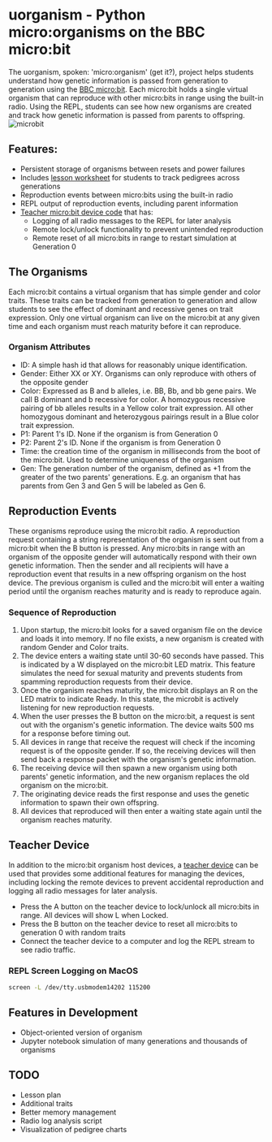 # uorganism - Python micro:organisms on the BBC micro:bit

The uorganism, spoken: 'micro:organism' (get it?), project helps students understand how genetic information is passed from generation to generation using the [BBC micro:bit](https://www.microbit.org). Each micro:bit holds a single virtual organism that can reproduce with other micro:bits in range using the built-in radio. Using the REPL, students can see how new organisms are created and track how genetic information is passed from parents to offspring.
![microbit](static/microbit-front.png "The BBC micro:bit")

## Features:
* Persistent storage of organisms between resets and power failures
* Includes [lesson worksheet](Graphing%20Pedigree%20with%20the%20Microbit%202019.pdf) for students to track pedigrees across generations
* Reproduction events between micro:bits using the built-in radio
* REPL output of reproduction events, including parent information
* [Teacher micro:bit device code](microbit/teacher_mode.py) that has:
  * Logging of all radio messages to the REPL for later analysis
  * Remote lock/unlock functionality to prevent unintended reproduction
  * Remote reset of all micro:bits in range to restart simulation at Generation 0
  
## The Organisms
Each micro:bit contains a virtual organism that has simple gender and color traits. These traits can be tracked from generation to generation and allow students to see the effect of dominant and recessive genes on trait expression. Only one virtual organism can live on the micro:bit at any given time and each organism must reach maturity before it can reproduce. 

### Organism Attributes
* ID: A simple hash id that allows for reasonably unique identification.
* Gender: Either XX or XY. Organisms can only reproduce with others of the opposite gender
* Color: Expressed as B and b alleles, i.e. BB, Bb, and bb gene pairs. We call B dominant and b recessive for color. A homozygous recessive pairing of bb alleles results in a Yellow color trait expression. All other homozygous dominant and heterozygous pairings result in a Blue color trait expression.
* P1: Parent 1's ID. None if the organism is from Generation 0
* P2: Parent 2's ID. None if the organism is from Generation 0
* Time: the creation time of the organism in milliseconds from the boot of the micro:bit. Used to determine uniqueness of the organism
* Gen: The generation number of the organism, defined as +1 from the greater of the two parents' generations. E.g. an organism that has parents from Gen 3 and Gen 5 will be labeled as Gen 6.

## Reproduction Events
These organisms reproduce using the micro:bit radio. A reproduction request containing a string representation of the organism is sent out from a micro:bit when the B button is pressed. Any micro:bits in range with an organism of the opposite gender will automatically respond with their own genetic information. Then the sender and all recipients will have a reproduction event that results in a new offspring organism on the host device. The previous organism is culled and the micro:bit will enter a waiting period until the organism reaches maturity and is ready to reproduce again.

### Sequence of Reproduction
1. Upon startup, the micro:bit looks for a saved organism file on the device and loads it into memory. If no file exists, a new organism is created with random Gender and Color traits.
2. The device enters a waiting state until 30-60 seconds have passed. This is indicated by a W displayed on the micro:bit LED matrix. This feature simulates the need for sexual maturity and prevents students from spamming reproduction requests from their device.
3. Once the organism reaches maturity, the micro:bit displays an R on the LED matrix to indicate Ready. In this state, the microbit is actively listening for new reproduction requests.
4. When the user presses the B button on the micro:bit, a request is sent out with the organism's genetic information. The device waits 500 ms for a response before timing out.
5. All devices in range that receive the request will check if the incoming request is of the opposite gender. If so, the receiving devices will then send back a response packet with the organism's genetic information.
6. The receiving device will then spawn a new organism using both parents' genetic information, and the new organism replaces the old organism on the micro:bit.
7. The originating device reads the first response and uses the genetic information to spawn their own offspring.
8. All devices that reproduced will then enter a waiting state again until the organism reaches maturity. 

## Teacher Device
In addition to the micro:bit organism host devices, a [teacher device](microbit/teacher_mode.py) can be used that provides some additional features for managing the devices, including locking the remote devices to prevent accidental reproduction and logging all radio messages for later analysis.

* Press the A button on the teacher device to lock/unlock all micro:bits in range. All devices will show L when Locked.
* Press the B button on the teacher device to reset all micro:bits to generation 0 with random traits
* Connect the teacher device to a computer and log the REPL stream to see radio traffic.

### REPL Screen Logging on MacOS
``` BASH
screen -L /dev/tty.usbmodem14202 115200
```

## Features in Development
* Object-oriented version of organism
* Jupyter notebook simulation of many generations and thousands of organisms

## TODO
* Lesson plan
* Additional traits
* Better memory management
* Radio log analysis script
* Visualization of pedigree charts
